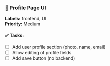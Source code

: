 ### 📌 Profile Page UI
**Labels:** frontend, UI  
**Priority:** Medium

#### ✅ Tasks:
- [ ] Add user profile section (photo, name, email)
- [ ] Allow editing of profile fields
- [ ] Add save button (no backend)
